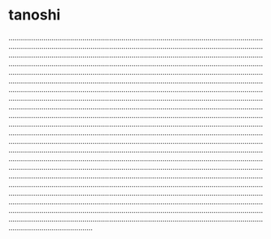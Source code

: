# tanoshi
.................................................................................................................................................................................................................................................................................................................................................................................................................................................................................................................................................................................................................................................................................................................................................................................................................................................................................................................................................................................................................................................................................................................................................................................................................................................................................................................................................................................................................................................................................................................................................................................................................................................................................................................................................................................................................................................................................................................................................................................................................................................................................................................................................................................................................................................................................................................................................................................................................................................................................................................................................................................................................................................................................................................................................................................................................................................................................